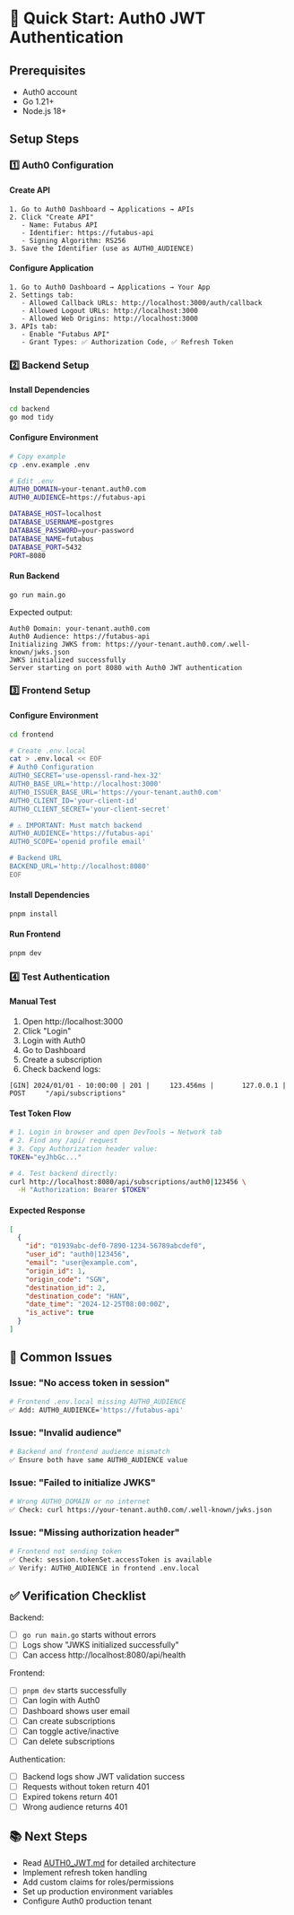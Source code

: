 # 🚀 Quick Start: Auth0 JWT Authentication

## Prerequisites
- Auth0 account
- Go 1.21+
- Node.js 18+

## Setup Steps

### 1️⃣ Auth0 Configuration

#### Create API
```
1. Go to Auth0 Dashboard → Applications → APIs
2. Click "Create API"
   - Name: Futabus API
   - Identifier: https://futabus-api
   - Signing Algorithm: RS256
3. Save the Identifier (use as AUTH0_AUDIENCE)
```

#### Configure Application
```
1. Go to Auth0 Dashboard → Applications → Your App
2. Settings tab:
   - Allowed Callback URLs: http://localhost:3000/auth/callback
   - Allowed Logout URLs: http://localhost:3000
   - Allowed Web Origins: http://localhost:3000
3. APIs tab:
   - Enable "Futabus API"
   - Grant Types: ✅ Authorization Code, ✅ Refresh Token
```

### 2️⃣ Backend Setup

#### Install Dependencies
```bash
cd backend
go mod tidy
```

#### Configure Environment
```bash
# Copy example
cp .env.example .env

# Edit .env
AUTH0_DOMAIN=your-tenant.auth0.com
AUTH0_AUDIENCE=https://futabus-api

DATABASE_HOST=localhost
DATABASE_USERNAME=postgres
DATABASE_PASSWORD=your-password
DATABASE_NAME=futabus
DATABASE_PORT=5432
PORT=8080
```

#### Run Backend
```bash
go run main.go
```

Expected output:
```
Auth0 Domain: your-tenant.auth0.com
Auth0 Audience: https://futabus-api
Initializing JWKS from: https://your-tenant.auth0.com/.well-known/jwks.json
JWKS initialized successfully
Server starting on port 8080 with Auth0 JWT authentication
```

### 3️⃣ Frontend Setup

#### Configure Environment
```bash
cd frontend

# Create .env.local
cat > .env.local << EOF
# Auth0 Configuration
AUTH0_SECRET='use-openssl-rand-hex-32'
AUTH0_BASE_URL='http://localhost:3000'
AUTH0_ISSUER_BASE_URL='https://your-tenant.auth0.com'
AUTH0_CLIENT_ID='your-client-id'
AUTH0_CLIENT_SECRET='your-client-secret'

# ⚠️ IMPORTANT: Must match backend
AUTH0_AUDIENCE='https://futabus-api'
AUTH0_SCOPE='openid profile email'

# Backend URL
BACKEND_URL='http://localhost:8080'
EOF
```

#### Install Dependencies
```bash
pnpm install
```

#### Run Frontend
```bash
pnpm dev
```

### 4️⃣ Test Authentication

#### Manual Test
1. Open http://localhost:3000
2. Click "Login"
3. Login with Auth0
4. Go to Dashboard
5. Create a subscription
6. Check backend logs:
```
[GIN] 2024/01/01 - 10:00:00 | 201 |     123.456ms |       127.0.0.1 | POST     "/api/subscriptions"
```

#### Test Token Flow
```bash
# 1. Login in browser and open DevTools → Network tab
# 2. Find any /api/ request
# 3. Copy Authorization header value:
TOKEN="eyJhbGc..."

# 4. Test backend directly:
curl http://localhost:8080/api/subscriptions/auth0|123456 \
  -H "Authorization: Bearer $TOKEN"
```

#### Expected Response
```json
[
  {
    "id": "01939abc-def0-7890-1234-56789abcdef0",
    "user_id": "auth0|123456",
    "email": "user@example.com",
    "origin_id": 1,
    "origin_code": "SGN",
    "destination_id": 2,
    "destination_code": "HAN",
    "date_time": "2024-12-25T08:00:00Z",
    "is_active": true
  }
]
```

## 🐛 Common Issues

### Issue: "No access token in session"
```bash
# Frontend .env.local missing AUTH0_AUDIENCE
✅ Add: AUTH0_AUDIENCE='https://futabus-api'
```

### Issue: "Invalid audience"
```bash
# Backend and frontend audience mismatch
✅ Ensure both have same AUTH0_AUDIENCE value
```

### Issue: "Failed to initialize JWKS"
```bash
# Wrong AUTH0_DOMAIN or no internet
✅ Check: curl https://your-tenant.auth0.com/.well-known/jwks.json
```

### Issue: "Missing authorization header"
```bash
# Frontend not sending token
✅ Check: session.tokenSet.accessToken is available
✅ Verify: AUTH0_AUDIENCE in frontend .env.local
```

## ✅ Verification Checklist

Backend:
- [ ] `go run main.go` starts without errors
- [ ] Logs show "JWKS initialized successfully"
- [ ] Can access http://localhost:8080/api/health

Frontend:
- [ ] `pnpm dev` starts successfully
- [ ] Can login with Auth0
- [ ] Dashboard shows user email
- [ ] Can create subscriptions
- [ ] Can toggle active/inactive
- [ ] Can delete subscriptions

Authentication:
- [ ] Backend logs show JWT validation success
- [ ] Requests without token return 401
- [ ] Expired tokens return 401
- [ ] Wrong audience returns 401

## 📚 Next Steps

- Read [AUTH0_JWT.md](./AUTH0_JWT.md) for detailed architecture
- Implement refresh token handling
- Add custom claims for roles/permissions
- Set up production environment variables
- Configure Auth0 production tenant
